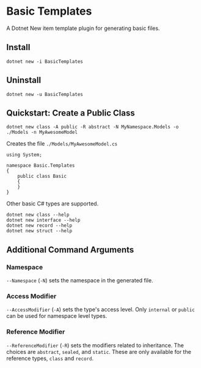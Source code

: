 # Basic Templates

A Dotnet New item template plugin for generating basic files.

## Install

    dotnet new -i BasicTemplates

## Uninstall

    dotnet new -u BasicTemplates

## Quickstart: Create a Public Class

    dotnet new class -A public -R abstract -N MyNamespace.Models -o ./Models -n MyAwesomeModel

Creates the file `./Models/MyAwesomeModel.cs`

    using System;

    namespace Basic.Templates
    {
        public class Basic
        {
        }
    }

Other basic C# types are supported.

    dotnet new class --help
    dotnet new interface --help
    dotnet new record --help
    dotnet new struct --help

## Additional Command Arguments

### Namespace

`--Namespace` (`-N`) sets the namespace in the generated file.

### Access Modifier

`--AccessModifier` (`-A`) sets the type's access level. Only `internal` or `public`
can be used for namespace level types.

### Reference Modifier

`--ReferenceModifier` (`-R`) sets the modifiers related to inheritance. The choices
are `abstract`, `sealed`, and `static`. These are only available for the reference
types, `class` and `record`.
